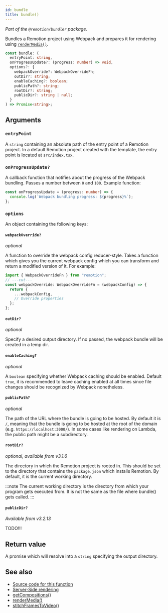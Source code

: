 ```yaml
---
id: bundle
title: bundle()
---
```


_Part of the `@remotion/bundler` package._

Bundles a Remotion project using Webpack and prepares it for rendering using [`renderMedia()`](/docs/renderer/render-media).

```ts
const bundle: (
  entryPoint: string,
  onProgressUpdate?: (progress: number) => void,
  options?: {
    webpackOverride?: WebpackOverrideFn;
    outDir?: string;
    enableCaching?: boolean;
    publicPath?: string;
    rootDir?: string;
    publicDir?: string | null;
  }
) => Promise<string>;
```

## Arguments

### `entryPoint`

A `string` containing an absolute path of the entry point of a Remotion project. In a default Remotion project created with the template, the entry point is located at `src/index.tsx`.

### `onProgressUpdate?`

A callback function that notifies about the progress of the Webpack bundling. Passes a number between `0` and `100`. Example function:

```ts twoslash
const onProgressUpdate = (progress: number) => {
  console.log(`Webpack bundling progress: ${progress}%`);
};
```

### `options`

An object containing the following keys:

#### `webpackOverride?`

_optional_

A function to override the webpack config reducer-style. Takes a function which gives you the current webpack config which you can transform and return a modified version of it. For example:

```ts twoslash
import { WebpackOverrideFn } from "remotion";
// ---cut---
const webpackOverride: WebpackOverrideFn = (webpackConfig) => {
  return {
    ...webpackConfig,
    // Override properties
  };
};
```

#### `outDir?`

_optional_

Specify a desired output directory. If no passed, the webpack bundle will be created in a temp dir.

#### `enableCaching?`

_optional_

A `boolean` specifying whether Webpack caching should be enabled. Default `true`, it is recommended to leave caching enabled at all times since file changes should be recognized by Webpack nonetheless.

#### `publicPath?`

_optional_

The path of the URL where the bundle is going to be hosted. By default it is `/`, meaning that the bundle is going to be hosted at the root of the domain (e.g. `https://localhost:3000/`). In some cases like rendering on Lambda, the public path might be a subdirectory.

#### `rootDir?`

_optional, available from v3.1.6_

The directory in which the Remotion project is rooted in. This should be set to the directory that contains the `package.json` which installs Remotion. By default, it is the current working directory.

:::note
The current working directory is the directory from which your program gets executed from. It is not the same as the file where bundle() gets called.
:::

#### `publicDir?`

_Available from v3.2.13_

TODO!!!

## Return value

A promise which will resolve into a `string` specifying the output directory.

## See also

- [Source code for this function](https://github.com/remotion-dev/remotion/blob/main/packages/bundler/src/bundle.ts)
- [Server-Side rendering](/docs/ssr)
- [getCompositions()](/docs/renderer/get-compositions)
- [renderMedia()](/docs/renderer/render-media)
- [stitchFramesToVideo()](/docs/renderer/stitch-frames-to-video)

